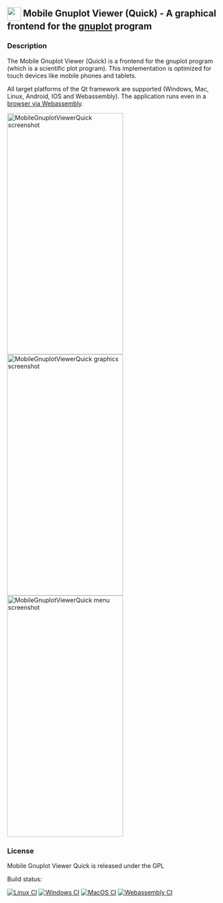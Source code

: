 ## <img align="center" width="32" height="32" src="images/gnuplotviewer_flat_128x128.png"> Mobile Gnuplot Viewer (Quick) - A graphical frontend for the [gnuplot](http://www.gnuplot.info/) program

### Description
The Mobile Gnuplot Viewer (Quick) is a frontend for the gnuplot program (which is a scientific plot program). This implementation is optimized for touch devices like mobile phones and tablets. 

All target platforms of the Qt framework are supported (Windows, Mac, Linux, Android, IOS and Webassembly). The application runs even in a [browser via Webassembly](https://mneuroth.github.io/MobileGnuplotViewerQuickWASM/).

<img src="screenshots/Screenshot_default_text.png" alt="MobileGnuplotViewerQuick screenshot" width="270" height="562" > <img src="screenshots/Screenshot_default_graphics.png" alt="MobileGnuplotViewerQuick graphics screenshot" width="270" height="562" > <img src="screenshots/Screenshot_menu.png" alt="MobileGnuplotViewerQuick menu screenshot" width="270" height="562" >

### License  
Mobile Gnuplot Viewer Quick is released under the GPL

Build status: 

[![Linux CI](https://github.com/mneuroth/MobileGnuplotViewerQuick/workflows/Linux%20CI/badge.svg)](https://github.com/mneuroth/MobileGnuplotViewerQuick/actions)
[![Windows CI](https://github.com/mneuroth/MobileGnuplotViewerQuick/workflows/Windows%20CI/badge.svg)](https://github.com/mneuroth/MobileGnuplotViewerQuick/actions)
[![MacOS CI](https://github.com/mneuroth/MobileGnuplotViewerQuick/workflows/MacOS%20CI/badge.svg)](https://github.com/mneuroth/MobileGnuplotViewerQuick/actions)
[![Webassembly CI](https://github.com/mneuroth/MobileGnuplotViewerQuick/workflows/WASM%20CI/badge.svg)](https://github.com/mneuroth/MobileGnuplotViewerQuick/actions)
